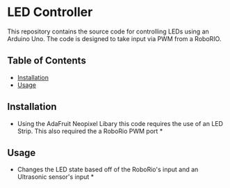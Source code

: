 # LED Controller

This repository contains the source code for controlling LEDs using an Arduino Uno. The code is designed to take input via PWM from a RoboRIO.

## Table of Contents

- [Installation](#installation)
- [Usage](#usage)

## Installation

* Using the AdaFruit Neopixel Libary this code requires the use of an LED Strip. This also required the a RoboRio PWM port *

## Usage

* Changes the LED state based off of the RoboRio's input and an Ultrasonic sensor's input *

